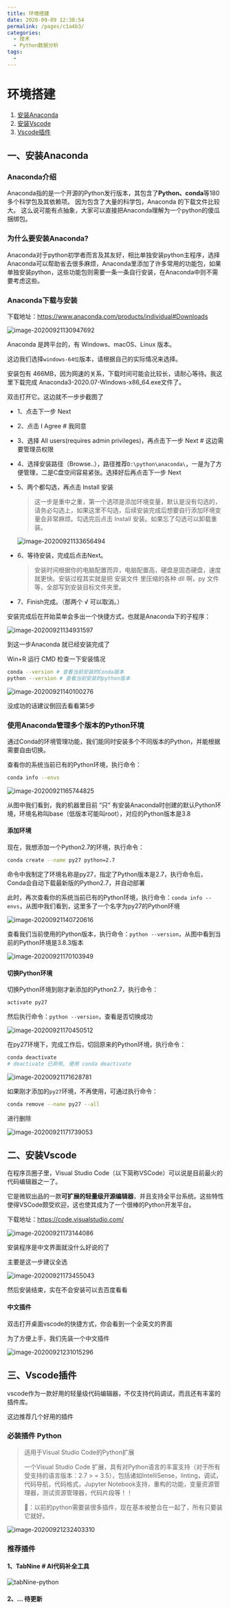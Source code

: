 ```yaml
---
title: 环境搭建
date: 2020-09-09 12:38:54
permalink: /pages/c1a4b3/
categories: 
  - 技术
  - Python数据分析
tags: 
  - 
---
```

# 环境搭建

1. [安装Anaconda](#一、安装Anaconda)
2. [安装Vscode](#二、安装Vscode)
3. [Vscode插件](#三、Vscode插件)

## 一、安装Anaconda

### Anaconda介绍

Anaconda指的是一个开源的Python发行版本，其包含了**Python、conda**等180多个科学包及其依赖项。 因为包含了大量的科学包，Anaconda 的下载文件比较大。
这么说可能有点抽象，大家可以直接把Anaconda理解为一个python的傻瓜捆绑包。

### 为什么要安装Anaconda?

Anaconda对于python初学者而言及其友好，相比单独安装python主程序，选择Anaconda可以帮助省去很多麻烦，Anaconda里添加了许多常用的功能包，如果单独安装python，这些功能包则需要一条一条自行安装，在Anaconda中则不需要考虑这些。

### Anaconda下载与安装

下载地址：https://www.anaconda.com/products/individual#Downloads

![image-20200921130947692](https://gitee.com/umbrella34/blogImage/raw/master/img/image-20200921130947692.png)

Anaconda 是跨平台的，有 Windows、macOS、Linux 版本。

这边我们选择`windows-64位`版本，请根据自己的实际情况来选择。

安装包有 466MB，因为网速的关系，下载时间可能会比较长，请耐心等待。我这里下载完成 Anaconda3-2020.07-Windows-x86_64.exe文件了。

双击打开它。这边就不一步步截图了

- 1、点击下一步 Next

- 2、点击 I Agree # 我同意

- 3、选择 All users(requires admin privileges)，再点击下一步 Next # 这边需要管理员权限

- 4、选择安装路径（Browse..），路径推荐`D:\python\anaconda\`，一是为了方便管理，二是C盘空间容易紧张。选择好后再点击下一步 Next

- 5、两个都勾选，再点击 Install 安装

  > 这一步是重中之重，第一个选项是添加环境变量，默认是没有勾选的，请务必勾选上，如果这里不勾选，后续安装完成后想要自行添加环境变量会非常麻烦。勾选完后点击 Install 安装。如果忘了勾选可以卸载重装。

  ![image-20200921133656494](https://gitee.com/umbrella34/blogImage/raw/master/img/image-20200921133656494.png)

- 6、等待安装，完成后点击Next。

  > 安装时间根据你的电脑配置而异，电脑配置高，硬盘是固态硬盘，速度就更快。安装过程其实就是把 安装文件 里压缩的各种 dll 啊，py 文件等，全部写到安装目标文件夹里。

- 7、Finish完成。（那两个 √ 可以取消。）

安装完成后在开始菜单会多出一个快捷方式，也就是Anaconda下的子程序：

![image-20200921134931597](https://gitee.com/umbrella34/blogImage/raw/master/img/image-20200921134931597.png)

到这一步Anaconda 就已经安装完成了

Win+R 运行 CMD 检查一下安装情况

```sh
conda --version # 查看当前安装的Conda版本
python --version # 查看当前安装的python版本
```

![image-20200921140100276](https://gitee.com/umbrella34/blogImage/raw/master/img/image-20200921140100276.png)

没成功的话建议倒回去看看第5步

### 使用Anaconda管理多个版本的Python环境

通过Conda的环境管理功能，我们能同时安装多个不同版本的Python，并能根据需要自由切换。

查看你的系统当前已有的Python环境，执行命令：

```sh
conda info --envs
```

![image-20200921165744825](https://gitee.com/umbrella34/blogImage/raw/master/img/image-20200921165744825.png)

从图中我们看到，我的机器里目前 “只” 有安装Anaconda时创建的默认Python环境，环境名称叫base（低版本可能叫root），对应的Python版本是3.8

#### 添加环境

现在，我想添加一个Python2.7的环境，执行命令：

```sh
conda create --name py27 python=2.7
```

命令中我制定了环境名称是py27，指定了Python版本是2.7，执行命令后，Conda会自动下载最新版的Python2.7，并自动部署

此时，再次查看你的系统当前已有的Python环境，执行命令：`conda info --envs`，从图中我们看到，这里多了一个名字为py27的Python环境

![image-20200921140720616](https://gitee.com/umbrella34/blogImage/raw/master/img/image-20200921140720616.png)

查看我们当前使用的Python版本，执行命令：`python --version`，从图中看到当前的Python环境是3.8.3版本

![image-20200921170103949](https://gitee.com/umbrella34/blogImage/raw/master/img/image-20200921170103949.png)

#### 切换Python环境

切换Python环境到刚才新添加的Python2.7，执行命令：

```sh
activate py27
```

然后执行命令：`python --version`，查看是否切换成功

![image-20200921170450512](https://gitee.com/umbrella34/blogImage/raw/master/img/image-20200921170450512.png)

在py27环境下，完成工作后，切回原来的Python环境，执行命令：

```sh
conda deactivate
# deactivate 已弃用, 使用 conda deactivate
```

![image-20200921171628781](https://gitee.com/umbrella34/blogImage/raw/master/img/image-20200921171628781.png)

如果刚才添加的`py27`环境，不再使用，可通过执行命令：

```sh
conda remove --name py27 --all
```

进行删除

![image-20200921171739053](https://gitee.com/umbrella34/blogImage/raw/master/img/image-20200921171739053.png)

## 二、安装Vscode

在程序员圈子里，Visual Studio Code（以下简称VSCode）可以说是目前最火的代码编辑器之一了。

它是微软出品的一款**可扩展的轻量级开源编辑器**，并且支持全平台系统。这些特性使得VSCode颇受欢迎，这也使其成为了一个很棒的Python开发平台。

下载地址：https://code.visualstudio.com/

![image-20200921173144086](https://gitee.com/umbrella34/blogImage/raw/master/img/image-20200921173144086.png)

安装程序是中文界面就没什么好说的了

主要是这一步建议全选

![image-20200921173455043](https://gitee.com/umbrella34/blogImage/raw/master/img/image-20200921173455043.png)

然后安装结束，实在不会安装可以去百度看看

#### 中文插件

双击打开桌面vscode的快捷方式，你会看到一个全英文的界面

为了方便上手，我们先装一个中文插件

![image-20200921231015296](https://gitee.com/umbrella34/blogImage/raw/master/img/image-20200921231015296.png)

## 三、Vscode插件

vscode作为一款好用的轻量级代码编辑器，不仅支持代码调试，而且还有丰富的插件库。

这边推荐几个好用的插件

### 必装插件 Python

> 适用于Visual Studio Code的Python扩展
>
> 一个Visual Studio Code 扩展，具有对Python语言的丰富支持（对于所有受支持的语言版本：2.7 > = 3.5），包括诸如IntelliSense，linting，调试，代码导航，代码格式，Jupyter Notebook支持，重构的功能，变量资源管理器，测试资源管理器，代码片段等！！
>
> 🌂：以前的python需要装很多插件，现在基本被整合在一起了，所有只要装它就好。

![image-20200921232403310](https://gitee.com/umbrella34/blogImage/raw/master/img/image-20200921232403310.png)

### 推荐插件

#### 1、**TabNine** # AI代码补全工具

![tabNine-python](https://gitee.com/umbrella34/blogImage/raw/master/img/d9f0f39a6ca244c1ad437cf27a171855.gif)

#### 2、... 待更新

